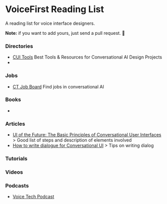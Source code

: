 # VoiceFirst Reading List

A reading list for voice interface designers.

**Note:** if you want to add yours, just send a pull request. 👋

### Directories
- [CUI Tools](https://cui.tools) Best Tools & Resources for Conversational AI Design Projects
- 

### Jobs
- [CT Job Board](https://cui.tools/job-board/) Find jobs in conversational AI

### Books
- 

### Articles
- [UI of the Future: The Basic Principles of Conversational User Interfaces](https://www.shopify.com/partners/blog/conversational-user-interfaces) > Good list of steps and description of elements involved
- [How to write dialogue for Conversational UI](http://hvdam.com/dialogue-for-conversational-ui/) > Tips on writing dialog 

### Tutorials

### Videos

### Podcasts
- [Voice Tech Podcast](https://voicetechpodcast.com)
